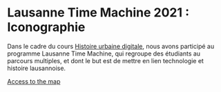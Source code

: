 # Lausanne Time Machine 2021 : Iconographie

Dans le cadre du cours [Histoire urbaine digitale](https://www.epfl.ch/schools/cdh/fr/enseignement/cours-unil-epfl-2020-2021/histoire-urbaine-a-lere-du-numerique-lausanne-time-machine/),  nous avons participé au programme Lausanne Time Machine, qui regroupe des étudiants au parcours multiples, et dont le but est de mettre en lien technologie et histoire lausannoise.

[Access to the map](https://tgieruc.github.io/icono_LTM_2021/)
